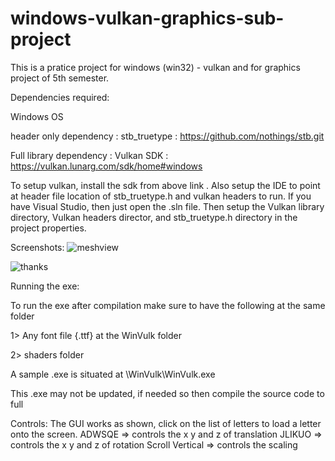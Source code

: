 # windows-vulkan-graphics-sub-project
This is a pratice project for windows (win32) - vulkan and for graphics project of 5th semester.


Dependencies required:

Windows OS 

header only dependency : stb_truetype : https://github.com/nothings/stb.git  

Full library dependency : Vulkan SDK : https://vulkan.lunarg.com/sdk/home#windows

To setup vulkan, install the sdk from above link .
Also setup the IDE to point at header file location of stb_truetype.h and vulkan headers to run.
If you have Visual Studio, then just open the .sln file. Then setup the Vulkan library directory, Vulkan headers director, and stb_truetype.h directory in the project properties.

Screenshots:
![meshview](https://github.com/bipul018/windows-vulkan-graphics-sub-project/assets/83596423/e835b554-32a1-489f-a3c2-2a6155e47481)

![thanks](https://github.com/bipul018/windows-vulkan-graphics-sub-project/assets/83596423/7f65a430-4315-4bab-97e9-fd1161f00f2e)

Running the exe:

To run the exe after compilation make sure to have the following at the same folder

1> Any font file {.ttf} at the WinVulk folder

2> shaders folder

A sample .exe is situated at \WinVulk\WinVulk.exe

This .exe may not be updated, if needed so then compile the source code to full

Controls:
The GUI works as shown, click on the list of letters to load a letter onto the screen. 
ADWSQE => controls the x y and z of translation
JLIKUO => controls the x y and z of rotation
Scroll Vertical => controls the scaling

